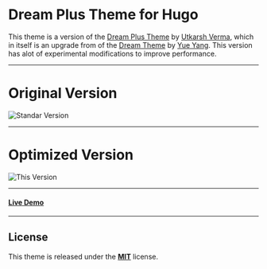 # Dream Plus Theme for Hugo

This theme is a version of the [Dream Plus Theme](https://github.com/g1eny0ung/hugo-theme-dream) by [Utkarsh Verma](https://github.com/UtkarshVerma/hugo-dream-plus/wiki), which in itself is an upgrade from of the [Dream Theme](https://github.com/g1eny0ung/hugo-theme-dream) by [Yue Yang](https://github.com/g1eny0ung). This version has alot of experimental modifications to improve performance.

---

# Original Version
![Standar Version](https://media.atlantishq.de/pictures/default.png)

---

# Optimized Version
![This Version](https://media.atlantishq.de/pictures/atlantishq-dreamplus.png)

---

#### [Live Demo](https://blog.atlantishq.de)

---

## License 
This theme is released under the [**MIT**](/LICENSE.MD) license.
